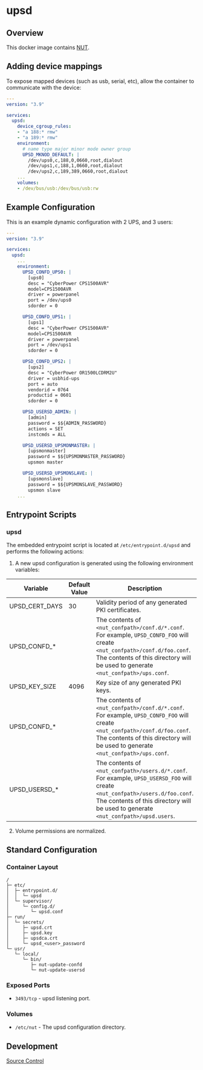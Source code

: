 # upsd

## Overview

This docker image contains [NUT](https://networkupstools.org/).

## Adding device mappings

To expose mapped devices (such as usb, serial, etc), allow the container to communicate with the device:

```yaml
---
version: "3.9"

services:
  upsd:
    device_cgroup_rules:
    - "a 188:* rmw"
    - "a 189:* rmw"
    environment:
      # name type major minor mode owner group
      UPSD_MKNOD_DEFAULT: |
        /dev/ups0,c,188,0,0660,root,dialout
        /dev/ups1,c,188,1,0660,root,dialout
        /dev/ups2,c,189,389,0660,root,dialout
    ...
    volumes:
    - /dev/bus/usb:/dev/bus/usb:rw
```

## Example Configuration
This is an example dynamic configuration with 2 UPS, and 3 users:

```yaml
---
version: "3.9"

services:
  upsd:
    ...
    environment:
      UPSD_CONFD_UPS0: |
        [ups0]
        desc = "CyberPower CPS1500AVR"
        model=CPS1500AVR
        driver = powerpanel
        port = /dev/ups0
        sdorder = 0

      UPSD_CONFD_UPS1: |
        [ups1]
        desc = "CyberPower CPS1500AVR"
        model=CPS1500AVR
        driver = powerpanel
        port = /dev/ups1
        sdorder = 0

      UPSD_CONFD_UPS2: |
        [ups2]
        desc = "CyberPower OR1500LCDRM2U"
        driver = usbhid-ups
        port = auto
        vendorid = 0764
        productid = 0601
        sdorder = 0

      UPSD_USERSD_ADMIN: |
        [admin]
        password = $${ADMIN_PASSWORD}
        actions = SET
        instcmds = ALL

      UPSD_USERSD_UPSMONMASTER: |
        [upsmonmaster]
        password = $${UPSMONMASTER_PASSWORD}
        upsmon master

      UPSD_USERSD_UPSMONSLAVE: |
        [upsmonslave]
        password = $${UPSMONSLAVE_PASSWORD}
        upsmon slave
    ...
```


## Entrypoint Scripts

### upsd

The embedded entrypoint script is located at `/etc/entrypoint.d/upsd` and performs the following actions:

1. A new upsd configuration is generated using the following environment variables:

 | Variable | Default Value | Description |
 | -------- | ------------- | ----------- |
 | UPSD_CERT_DAYS | 30 | Validity period of any generated PKI certificates. |
 | UPSD_CONFD_* | | The contents of `<nut_confpath>/conf.d/*.conf`. For example, `UPSD_CONFD_FOO` will create `<nut_confpath>/conf.d/foo.conf`. The contents of this directory will be used to generate `<nut_confpath>/ups.conf`. |
 | UPSD_KEY_SIZE | 4096 | Key size of any generated PKI keys. |
 | UPSD_CONFD_* | | The contents of `<nut_confpath>/conf.d/*.conf`. For example, `UPSD_CONFD_FOO` will create `<nut_confpath>/conf.d/foo.conf`. The contents of this directory will be used to generate `<nut_confpath>/ups.conf`. |
 | UPSD_USERSD_* | | The contents of `<nut_confpath>/users.d/*.conf`. For example, `UPSD_USERSD_FOO` will create `<nut_confpath>/users.d/foo.conf`. The contents of this directory will be used to generate `<nut_confpath>/upsd.users`. |

2. Volume permissions are normalized.

## Standard Configuration

### Container Layout

```
/
├─ etc/
│  ├─ entrypoint.d/
│  │  └─ upsd
│  └─ supervisor/
│     └─ config.d/
│        └─ upsd.conf
├─ run/
│  └─ secrets/
│     ├─ upsd.crt
│     ├─ upsd.key
│     ├─ upsdca.crt
│     └─ upsd_<user>_password
└─ usr/
   └─ local/
      └─ bin/
         ├─ nut-update-confd
         └─ nut-update-usersd
```

### Exposed Ports

* `3493/tcp` - upsd listening port.

### Volumes

* `/etc/nut` - The upsd configuration directory.

## Development

[Source Control](https://github.com/crashvb/upsd-docker)

